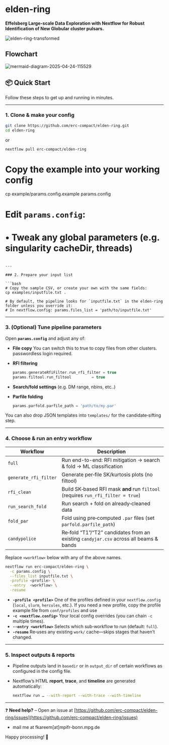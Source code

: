# elden-ring
**Effelsberg Large-scale Data Exploration with Nextflow for Robust Identification of New Globular cluster pulsars.**

![elden-ring-transformed](https://github.com/user-attachments/assets/3e1a1c35-d055-4266-9ff7-5380ab1d463f)

## Flowchart
![mermaid-diagram-2025-04-24-115529](https://github.com/user-attachments/assets/92b86bb0-0b40-4050-8526-5f380136cf62)

## 📦 Quick Start

Follow these steps to get up and running in minutes.

---

### 1. Clone & make your config

```bash
git clone https://github.com/erc-compact/elden-ring.git
cd elden-ring
```

or 

```bash
nextflow pull erc-compact/elden-ring
```

# Copy the example into your working config
cp example/params.config.example params.config

# Edit `params.config`:
# • Tweak any global parameters (e.g. singularity cacheDir, threads)
```

---

### 2. Prepare your input list

```bash
# Copy the sample CSV, or create your own with the same fields:
cp examples/inputfile.txt .

# By default, the pipeline looks for `inputfile.txt` in the elden-ring folder unless you override it:
# In nextflow.config: params.files_list = 'path/to/inputfile.txt'
```

---

### 3. (Optional) Tune pipeline parameters

Open **`params.config`** and adjust any of:
* **File copy**
You can switch this to true to copy files from other clusters. passwordless login required.

* **RFI filtering**

  ```groovy
  params.generateRfiFilter.run_rfi_filter = true
  params.filtool.run_filtool         = true
  ```
* **Search/fold settings** (e.g. DM range, nbins, etc..)
* **Parfile folding**

  ```groovy
  params.parfold.parfile_path = 'path/to/my.par'
  ```

You can also drop JSON templates into `templates/` for the candidate‐sifting step.

---

### 4. Choose & run an entry workflow

| Workflow              | Description                                                                               |
| --------------------- | ----------------------------------------------------------------------------------------- |
| `full`                | Run end-to-end: RFI mitigation → search & fold → ML classification                        |
| `generate_rfi_filter` | Generate per‐file SK/kurtosis plots (no filtool)                                          |
| `rfi_clean`           | Build SK‐based RFI mask **and** run `filtool` (requires `run_rfi_filter = true`)          |
| `run_search_fold`     | Run search + fold on already‐cleaned data                                                 |
| `fold_par`            | Fold using pre‐computed `.par` files (set `parfold.parfile_path`)                         |
| `candypolice`         | Re‐fold “T1”/“T2” candidates from an existing `candyjar.csv` across all beams & bands     |


Replace `<workflow>` below with any of the above names.

```bash
nextflow run erc-compact/elden-ring \
  -c params.config \
  --files_list inputfile.txt \
  -profile <profile> \
  --entry  <workflow> \
  -resume
```

* **`-profile <profile>`**
  One of the profiles defined in your `nextflow.config` (`local`, `slurm`, `hercules`, etc.).
  If you need a new profile, copy the profile example file from `conf/profiles` and use 
* **`-c <nextflow.config>`**
  Your local config overrides (you can chain `-c` multiple times).
* **`--entry <workflow>`**
  Selects which sub‐workflow to run (default: `full`).
* **`-resume`**
  Re‐uses any existing `work/` cache—skips stages that haven’t changed.

---

### 5. Inspect outputs & reports

* Pipeline outputs land in `basedir` or in `output_dir` of certain workflows as configured in the config file.
* Nextflow’s HTML **report**, **trace**, and **timeline** are generated automatically:

  ```bash
  nextflow run … --with-report --with-trace --with-timeline
  ```
---

❓ **Need help?**
– Open an issue at [https://github.com/erc-compact/elden-ring/issues](https://github.com/erc-compact/elden-ring/issues)
- mail me at fkareem[at]mpifr-bonn.mpg.de

Happy processing! 🚀

